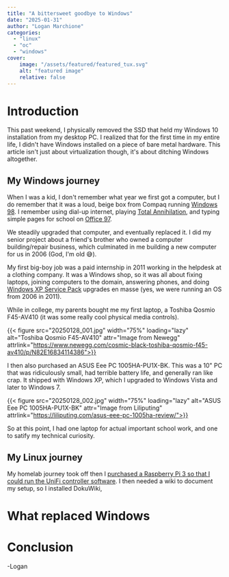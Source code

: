```yaml
---
title: "A bittersweet goodbye to Windows"
date: "2025-01-31"
author: "Logan Marchione"
categories: 
  - "linux"
  - "oc"
  - "windows"
cover:
    image: "/assets/featured/featured_tux.svg"
    alt: "featured image"
    relative: false
---
```


# Introduction

This past weekend, I physically removed the SSD that held my Windows 10 installation from my desktop PC. I realized that for the first time in my entire life, I didn't have Windows installed on a piece of bare metal hardware. This article isn't just about virtualization though, it's about ditching Windows altogether.

## My Windows journey

When I was a kid, I don't remember what year we first got a computer, but I do remember that it was a loud, beige box from Compaq running [Windows 98](https://en.wikipedia.org/wiki/Windows_98). I remember using dial-up internet, playing [Total Annihilation](https://en.wikipedia.org/wiki/Total_Annihilation), and typing simple pages for school on [Office 97](https://en.wikipedia.org/wiki/Microsoft_Office_97).

We steadily upgraded that computer, and eventually replaced it. I did my senior project about a friend's brother who owned a computer building/repair business, which culminated in me building a new computer for us in 2006 (God, I'm old 😅).

My first big-boy job was a paid internship in 2011 working in the helpdesk at a clothing company. It was a Windows shop, so it was all about fixing laptops, joining computers to the domain, answering phones, and doing [Windows XP Service Pack](https://en.wikipedia.org/wiki/Windows_XP#Service_packs) upgrades en masse (yes, we were running an OS from 2006 in 2011).

While in college, my parents bought me my first laptop, a Toshiba Qosmio F45-AV410 (it was some really cool physical media controls).

{{< figure src="20250128_001.jpg" width="75%" loading="lazy" alt="Toshiba Qosmio F45-AV410" attr="Image from Newegg" attrlink="https://www.newegg.com/cosmic-black-toshiba-qosmio-f45-av410/p/N82E16834114386">}}

I then also purchased an ASUS Eee PC 1005HA-PU1X-BK. This was a 10" PC that was ridiculously small, had terrible battery life, and generally ran like crap. It shipped with Windows XP, which I upgraded to Windows Vista and later to Windows 7.

{{< figure src="20250128_002.jpg" width="75%" loading="lazy" alt="ASUS Eee PC 1005HA-PU1X-BK" attr="Image from Liliputing" attrlink="https://liliputing.com/asus-eee-pc-1005ha-review/">}}

So at this point, I had one laptop for actual important school work, and one to satify my technical curiosity.

## My Linux journey

My homelab journey took off then I [purchased a Raspberry Pi 3 so that I could run the UniFi controller software](/2016/11/ubiquiti-unifi-controller-setup-on-raspberry-pi-3/). I then needed a wiki to document my setup, so I installed DokuWiki, 

# What replaced Windows

# Conclusion

\-Logan
